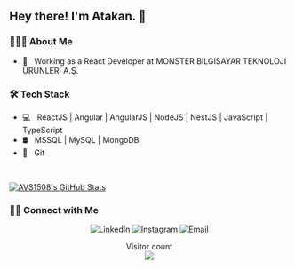 <h2> Hey there! I'm Atakan. 👋</h2>

<h3> 👨🏻‍💻 About Me </h3>

- 💼 &nbsp; Working as a React Developer at MONSTER BILGISAYAR TEKNOLOJI URUNLERI A.Ş.

<h3>🛠 Tech Stack</h3>

- 💻 &nbsp; ReactJS | Angular | AngularJS | NodeJS | NestJS | JavaScript | TypeScript
- 🛢 &nbsp; MSSQL | MySQL | MongoDB
- 🔧 &nbsp; Git 

<br/>

[![AVS1508's GitHub Stats](https://github-readme-stats.vercel.app/api?username=atakanuludag&show_icons=true)](https://github.com/atakanuludag)

<h3> 🤝🏻 Connect with Me </h3>

<p align="center">
<a href="https://www.linkedin.com/in/atknuludag/"><img alt="LinkedIn" src="https://img.shields.io/badge/LinkedIn-Atakan%20Yasin%20Uludag-blue?style=flat-square&logo=linkedin"></a>
<a href="https://www.twitter.com/atknuludag/"><img alt="Instagram" src="http://img.shields.io/badge/Twitter-Atakan%20Yasin%20Uludag-blue?style=flat-square&logo=Twitter"></a>
<a href="mailto:atknuludag@gmail.com"><img alt="Email" src="https://img.shields.io/badge/Email-atknuludag@gmail.com-blue?style=flat-square&logo=gmail"></a>
</p>

<p align="center"> 
  Visitor count<br>
  <img src="https://profile-counter.glitch.me/atakanuludag/count.svg" />
</p>
